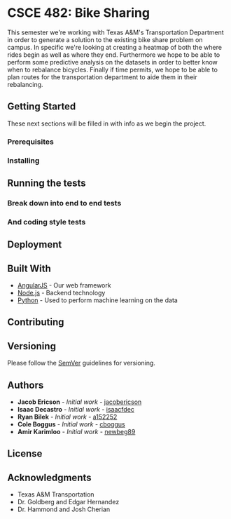 # CSCE 482: Bike Sharing

This semester we're working with Texas A&M's Transportation Department in order to generate a solution to the existing bike share problem on campus. In specific we're looking at creating a heatmap of both the where rides begin as well as where they end. Furthermore we hope to be able to perform some predictive analysis on the datasets in order to better know when to rebalance bicycles. Finally if time permits, we hope to be able to plan routes for the transportation department to aide them in their rebalancing.

## Getting Started

These next sections will be filled in with info as we begin the project.

### Prerequisites


### Installing


## Running the tests


### Break down into end to end tests


### And coding style tests


## Deployment


## Built With

* [AngularJS](https://angularjs.org/) - Our web framework
* [Node.js](https://nodejs.org/en/) - Backend technology
* [Python](https://www.python.org/) - Used to perform machine learning on the data

## Contributing

## Versioning

Please follow the [SemVer](http://semver.org/) guidelines for versioning.

## Authors

* **Jacob Ericson** - *Initial work* - [jacobericson](https://github.tamu.edu/jacobericson/)
* **Isaac Decastro** - *Initial work* - [isaacfdec](https://github.tamu.edu/isaacfdec/)
* **Ryan Bilek** - *Initial work* - [a152252](https://github.tamu.edu/a152252/)
* **Cole Boggus** - *Initial work* - [cboggus](https://github.tamu.edu/cboggus/)
* **Amir Karimloo** - *Initial work* - [newbeg89](https://github.tamu.edu/newbeg89/)


## License


## Acknowledgments

* Texas A&M Transportation
* Dr. Goldberg and Edgar Hernandez
* Dr. Hammond and Josh Cherian
